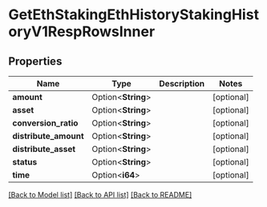# GetEthStakingEthHistoryStakingHistoryV1RespRowsInner

## Properties

Name | Type | Description | Notes
------------ | ------------- | ------------- | -------------
**amount** | Option<**String**> |  | [optional]
**asset** | Option<**String**> |  | [optional]
**conversion_ratio** | Option<**String**> |  | [optional]
**distribute_amount** | Option<**String**> |  | [optional]
**distribute_asset** | Option<**String**> |  | [optional]
**status** | Option<**String**> |  | [optional]
**time** | Option<**i64**> |  | [optional]

[[Back to Model list]](../README.md#documentation-for-models) [[Back to API list]](../README.md#documentation-for-api-endpoints) [[Back to README]](../README.md)


